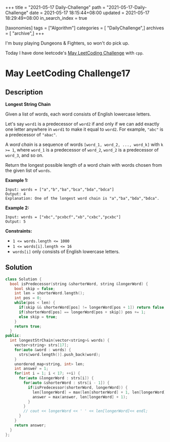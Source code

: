 +++
title = "2021-05-17 Daily-Challenge"
path = "2021-05-17-Daily-Challenge"
date = 2021-05-17 18:15:44+08:00
updated = 2021-05-17  18:29:49+08:00
in_search_index = true

[taxonomies]
tags = ["Algorithm"]
categories = [ "DailyChallenge",]
archives = [ "archive",]
+++

I'm busy playing Dungeons & Fighters, so won't do pick up.

Today I have done leetcode's [May LeetCoding Challenge](https://leetcode.com/explore/challenge/card/may-leetcoding-challenge-2021/600/week-3-may-15th-may-21st/3746/) with `cpp`.

<!-- more -->

# May LeetCoding Challenge17

## Description

**Longest String Chain**

Given a list of words, each word consists of English lowercase letters.

Let's say `word1` is a predecessor of `word2` if and only if we can add exactly one letter anywhere in `word1` to make it equal to `word2`. For example, `"abc"` is a predecessor of `"abac"`.

A *word chain* is a sequence of words `[word_1, word_2, ..., word_k]` with `k >= 1`, where `word_1` is a predecessor of `word_2`, `word_2` is a predecessor of `word_3`, and so on.

Return the longest possible length of a word chain with words chosen from the given list of `words`.

 

**Example 1:**

```
Input: words = ["a","b","ba","bca","bda","bdca"]
Output: 4
Explanation: One of the longest word chain is "a","ba","bda","bdca".
```

**Example 2:**

```
Input: words = ["xbc","pcxbcf","xb","cxbc","pcxbc"]
Output: 5
```

 

**Constraints:**

- `1 <= words.length <= 1000`
- `1 <= words[i].length <= 16`
- `words[i]` only consists of English lowercase letters.

## Solution

``` cpp
class Solution {
  bool isPredecessor(string &shorterWord, string &longerWord) {
    bool skip = false;
    int len = shorterWord.length();
    int pos = 0;
    while(pos < len) {
      if(skip && shorterWord[pos] != longerWord[pos + 1]) return false;
      if(shorterWord[pos] == longerWord[pos + skip]) pos += 1;
      else skip = true;
    }
    return true;
  }
public:
  int longestStrChain(vector<string>& words) {
    vector<string> strs[17];
    for(auto &word : words) {
      strs[word.length()].push_back(word);
    }
    unordered_map<string, int> len;
    int answer = 1;
    for(int i = 1; i < 17; ++i) {
      for(auto &longerWord : strs[i]) {
        for(auto &shorterWord : strs[i - 1]) {
          if(isPredecessor(shorterWord, longerWord)) {
            len[longerWord] = max(len[shorterWord] + 1, len[longerWord]);
            answer = max(answer, len[longerWord] + 1);
          }
        }
        // cout << longerWord << ' ' << len[longerWord]<< endl;
      }
    }
    return answer;
  }
};
```
